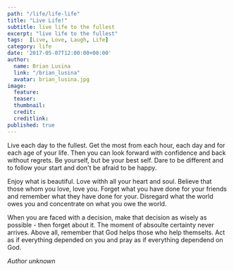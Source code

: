 ```yaml
---
path: "/life/life-life"
title: "Live Life!"
subtitle: live life to the fullest
excerpt: "live life to the fullest"
tags:  [Live, Love, Laugh, Life]
category: life
date: '2017-05-07T12:00:00+00:00'
author:
  name: Brian Lusina
  link: "/brian_lusina"
  avatar: brian_lusina.jpg
image:
  feature:
  teaser:
  thumbnail:
  credit:
  creditlink:
published: true  
---
```


Live each day to the fullest. Get the most from each hour, each day and for each age of your life. Then you can look forward with confidence and back without regrets. Be yourself, but be your best self. Dare to be different and to follow your start and don't be afraid to be happy.

Enjoy what is beautiful. Love withh all your heart and soul. Believe that those whom you love, love you.
Forget what you have done for your friends and remember what they have done for your. Disregard what the world owes you and concentrate on what you owe the world.

When you are faced with a decision, make that decision as wisely as possible - then forget about it. The moment of absoulte certainty never arrives. Above all, remember that God helps those who help themselts. Act as if everything depended on you and pray as if everything dependend on God.

_Author unknown_
